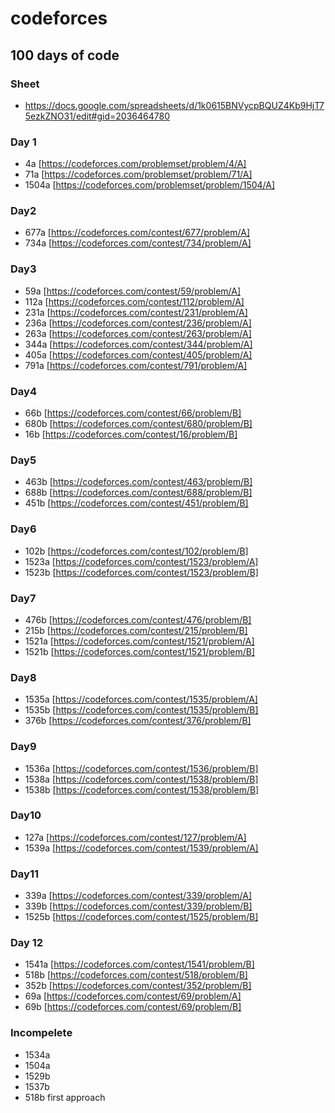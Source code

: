 # codeforces
## 100 days of code

### Sheet
* https://docs.google.com/spreadsheets/d/1k0615BNVycpBQUZ4Kb9HjT75ezkZNO31/edit#gid=2036464780

### Day 1
+ 4a [https://codeforces.com/problemset/problem/4/A]
+ 71a [https://codeforces.com/problemset/problem/71/A]
+ 1504a [https://codeforces.com/problemset/problem/1504/A]

### Day2
+ 677a [https://codeforces.com/contest/677/problem/A]
+ 734a [https://codeforces.com/contest/734/problem/A]

### Day3
+ 59a [https://codeforces.com/contest/59/problem/A]
+ 112a [https://codeforces.com/contest/112/problem/A]
+ 231a [https://codeforces.com/contest/231/problem/A]
+ 236a [https://codeforces.com/contest/236/problem/A]
+ 263a [https://codeforces.com/contest/263/problem/A]
+ 344a [https://codeforces.com/contest/344/problem/A]
+ 405a [https://codeforces.com/contest/405/problem/A]
+ 791a [https://codeforces.com/contest/791/problem/A]

### Day4
+ 66b [https://codeforces.com/contest/66/problem/B]
+ 680b [https://codeforces.com/contest/680/problem/B]
+ 16b [https://codeforces.com/contest/16/problem/B]

### Day5
+ 463b [https://codeforces.com/contest/463/problem/B]
+ 688b [https://codeforces.com/contest/688/problem/B]
+ 451b [https://codeforces.com/contest/451/problem/B]

### Day6
+ 102b [https://codeforces.com/contest/102/problem/B]
+ 1523a [https://codeforces.com/contest/1523/problem/A]
+ 1523b [https://codeforces.com/contest/1523/problem/B]

### Day7
+ 476b [https://codeforces.com/contest/476/problem/B]
+ 215b [https://codeforces.com/contest/215/problem/B]
+ 1521a [https://codeforces.com/contest/1521/problem/A]
+ 1521b [https://codeforces.com/contest/1521/problem/B]

### Day8
+ 1535a [https://codeforces.com/contest/1535/problem/A]
+ 1535b [https://codeforces.com/contest/1535/problem/B]
+ 376b [https://codeforces.com/contest/376/problem/B]

### Day9
+ 1536a [https://codeforces.com/contest/1536/problem/B]
+ 1538a [https://codeforces.com/contest/1538/problem/B]
+ 1538b [https://codeforces.com/contest/1538/problem/B]

### Day10
+ 127a [https://codeforces.com/contest/127/problem/A]
+ 1539a [https://codeforces.com/contest/1539/problem/A]

### Day11
+ 339a [https://codeforces.com/contest/339/problem/A]
+ 339b [https://codeforces.com/contest/339/problem/B]
+ 1525b [https://codeforces.com/contest/1525/problem/B]

### Day 12
+ 1541a [https://codeforces.com/contest/1541/problem/B]
+ 518b [https://codeforces.com/contest/518/problem/B]
+ 352b [https://codeforces.com/contest/352/problem/B]
+ 69a [https://codeforces.com/contest/69/problem/A]
+ 69b [https://codeforces.com/contest/69/problem/B]

### Incompelete
+ 1534a
+ 1504a
+ 1529b
+ 1537b
+ 518b first approach
